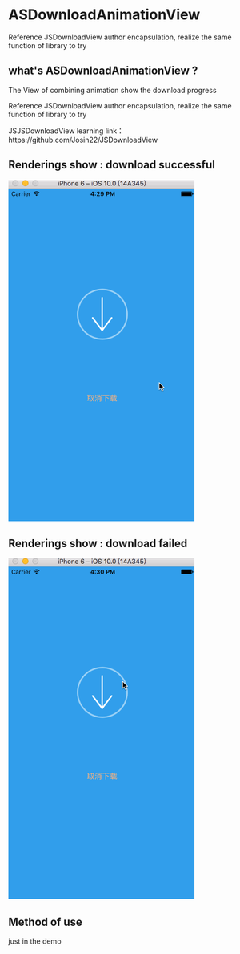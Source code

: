 # ASDownloadAnimationView
Reference JSDownloadView author encapsulation, realize the same function of library to try

<html>
<body>
<h2>what's ASDownloadAnimationView ?</h2>
<p>The View of combining animation show the download progress</p>
<p>Reference JSDownloadView author encapsulation, realize the same function of library to try<br/></p>
<p>JSJSDownloadView learning link：https://github.com/Josin22/JSDownloadView</p>
<h2>Renderings show : download successful</h2>
<p><img src="Picture/downloadView.gif"/></p>
<h2>Renderings show : download failed</h2>
<p><img src="Picture/failed.gif"/></p>

<h2>Method of use</h2>
<p>just in the demo</p>
</body>

</html>